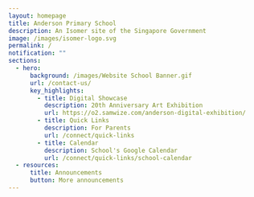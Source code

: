 ```yaml
---
layout: homepage
title: Anderson Primary School
description: An Isomer site of the Singapore Government
image: /images/isomer-logo.svg
permalink: /
notification: ""
sections:
  - hero:
      background: /images/Website School Banner.gif
      url: /contact-us/
      key_highlights:
        - title: Digital Showcase
          description: 20th Anniversary Art Exhibition
          url: https://o2.samwize.com/anderson-digital-exhibition/
        - title: Quick Links
          description: For Parents
          url: /connect/quick-links
        - title: Calendar
          description: School's Google Calendar
          url: /connect/quick-links/school-calendar
  - resources:
      title: Announcements
      button: More announcements
---
```

